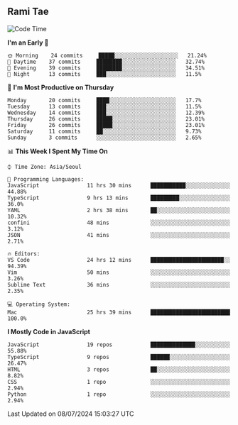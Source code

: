 ## Rami Tae

<!--START_SECTION:waka-->
![Code Time](http://img.shields.io/badge/Code%20Time-1%2C438%20hrs%2042%20mins-blue)

**I'm an Early 🐤** 

```text
🌞 Morning    24 commits     █████░░░░░░░░░░░░░░░░░░░░   21.24% 
🌆 Daytime    37 commits     ████████░░░░░░░░░░░░░░░░░   32.74% 
🌃 Evening    39 commits     ████████░░░░░░░░░░░░░░░░░   34.51% 
🌙 Night      13 commits     ███░░░░░░░░░░░░░░░░░░░░░░   11.5%

```
📅 **I'm Most Productive on Thursday** 

```text
Monday       20 commits     ████░░░░░░░░░░░░░░░░░░░░░   17.7% 
Tuesday      13 commits     ███░░░░░░░░░░░░░░░░░░░░░░   11.5% 
Wednesday    14 commits     ███░░░░░░░░░░░░░░░░░░░░░░   12.39% 
Thursday     26 commits     █████░░░░░░░░░░░░░░░░░░░░   23.01% 
Friday       26 commits     █████░░░░░░░░░░░░░░░░░░░░   23.01% 
Saturday     11 commits     ██░░░░░░░░░░░░░░░░░░░░░░░   9.73% 
Sunday       3 commits      ░░░░░░░░░░░░░░░░░░░░░░░░░   2.65%

```


📊 **This Week I Spent My Time On** 

```text
⌚︎ Time Zone: Asia/Seoul

💬 Programming Languages: 
JavaScript               11 hrs 30 mins      ███████████░░░░░░░░░░░░░░   44.88% 
TypeScript               9 hrs 13 mins       █████████░░░░░░░░░░░░░░░░   36.0% 
YAML                     2 hrs 38 mins       ██░░░░░░░░░░░░░░░░░░░░░░░   10.32% 
confini                  48 mins             ░░░░░░░░░░░░░░░░░░░░░░░░░   3.12% 
JSON                     41 mins             ░░░░░░░░░░░░░░░░░░░░░░░░░   2.71%

🔥 Editors: 
VS Code                  24 hrs 12 mins      ███████████████████████░░   94.39% 
Vim                      50 mins             ░░░░░░░░░░░░░░░░░░░░░░░░░   3.26% 
Sublime Text             36 mins             ░░░░░░░░░░░░░░░░░░░░░░░░░   2.35%

💻 Operating System: 
Mac                      25 hrs 39 mins      █████████████████████████   100.0%

```

**I Mostly Code in JavaScript** 

```text
JavaScript               19 repos            ██████████████░░░░░░░░░░░   55.88% 
TypeScript               9 repos             ██████░░░░░░░░░░░░░░░░░░░   26.47% 
HTML                     3 repos             ██░░░░░░░░░░░░░░░░░░░░░░░   8.82% 
CSS                      1 repo              ░░░░░░░░░░░░░░░░░░░░░░░░░   2.94% 
Python                   1 repo              ░░░░░░░░░░░░░░░░░░░░░░░░░   2.94%

```



 Last Updated on 08/07/2024 15:03:27 UTC
<!--END_SECTION:waka-->
